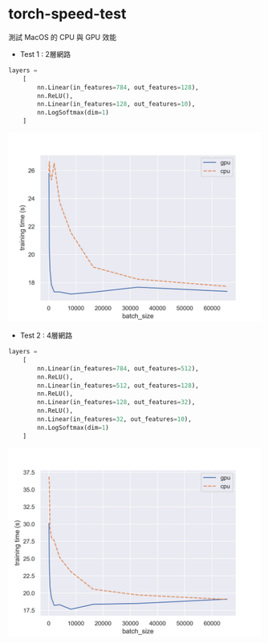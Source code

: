 # torch-speed-test

測試 MacOS 的 CPU 與 GPU 效能

- Test 1 : 2層網路
  
```python
layers = 
    [
        nn.Linear(in_features=784, out_features=128),
        nn.ReLU(),
        nn.Linear(in_features=128, out_features=10),
        nn.LogSoftmax(dim=1)
    ]
```
![test 1](./torch_gpu_vs_cpu_v1.jpg)

- Test 2 : 4層網路
  
```python
layers = 
    [  
        nn.Linear(in_features=784, out_features=512),
        nn.ReLU(),
        nn.Linear(in_features=512, out_features=128),
        nn.ReLU(),
        nn.Linear(in_features=128, out_features=32),
        nn.ReLU(),
        nn.Linear(in_features=32, out_features=10),
        nn.LogSoftmax(dim=1)
    ]
```
![test 2](./torch_gpu_vs_cpu_v2.jpg)